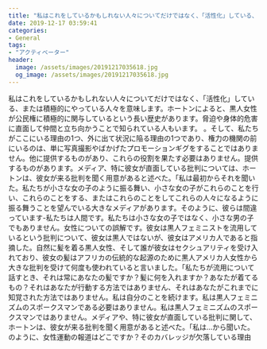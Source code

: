 ```yaml
---
title: "私はこれをしているかもしれない人々についてだけではなく、「活性化」している、または積極的にやっている人々を意味します。"
date: 2019-12-17 03:59:41
categories:
- General
tags:
- "アクティベーター"
header:
  image: /assets/images/20191217035618.jpg
  og_image: /assets/images/20191217035618.jpg
---
```


私はこれをしているかもしれない人々についてだけではなく、「活性化」している、または積極的にやっている人々を意味します。ホートンによると、黒人女性が公民権に積極的に関与しているという長い歴史があります。脅迫や身体的危害に直面して仲間と立ち向かうことで知られている人もいます。 。そして、私たちがここにいる理由の1つ、外に出て状況に陥る理由の1つであり、権力の機関の前にいるのは、単に写真撮影やばかげたプロモーションギグをすることではありません。他に提供するものがあり、これらの役割を果たす必要はありません。提供するものがあります。メディア、特に彼女が直面している批判については、ホートンは、彼女が来る批判を聞く用意があると述べた。「私は最初からそれを聞いた。私たちが小さな女の子のように振る舞い、小さな女の子がこれらのことを行い、これらのことをする、またはこれらのことをしてこれらの人々になるように振る舞うことを望んでいる大きなメディアがあります。そのように、彼らは間違っています-私たちは人間です。私たちは小さな女の子ではなく、小さな男の子でもありません。女性についての誤解です。彼女は黒人フェミニストを流用しているという批判について、彼女は黒人ではないが、彼女はアメリカ人であると指摘した。自然に髪を着る黒人女性、そして誰が彼女はセクシュアリティを受け入れており、彼女の髪はアフリカの伝統的な起源のために黒人アメリカ人女性から大きな批判を受けて何度も使われていると言いました。「私たちが流用について話すとき、それは常にあなたの髪ですか？髪に何を入れますか？あなたが着てるもの？それはあなたが行動する方法ではありません、それはあなたがこれまでに知覚された方法ではありません。私は自分のことを続けます。私は黒人フェミニズムのスポークスマンである必要はありません。私は黒人フェミニズムのスポークスマンではありません。メディアや、特に彼女が直面している批判に関して、ホートンは、彼女が来る批判を聞く用意があると述べた。「私は…から聞いた。のように、女性運動の報道はどこですか？そのカバレッジが欠落している理由
